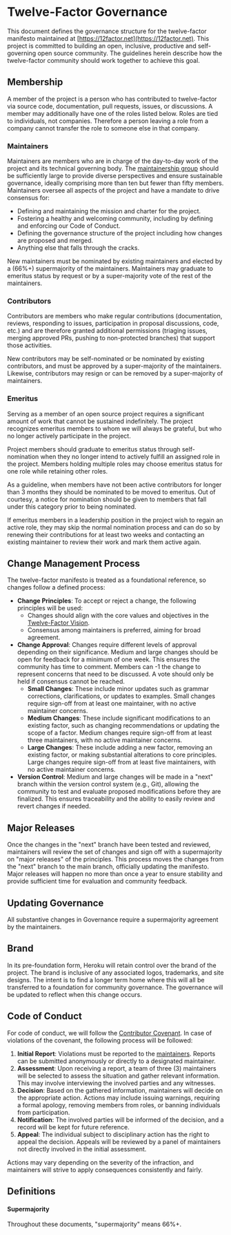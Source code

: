 # Twelve-Factor Governance

This document defines the governance structure for the twelve-factor manifesto
maintained at [https://12factor.net](https://12factor.net). This project is
committed to building an open, inclusive, productive and self-governing open
source community. The guidelines herein describe how the twelve-factor
community should work together to achieve this goal.

## Membership

A member of the project is a person who has contributed to twelve-factor via
source code, documentation, pull requests, issues, or discussions. A member may
additionally have one of the roles listed below. Roles are tied to individuals,
not companies. Therefore a person leaving a role from a company cannot transfer
the role to someone else in that company.

### Maintainers

Maintainers are members who are in charge of the day-to-day work of the project
and its technical governing body. The [maintainership group](MAINTAINERS.md) should be
sufficiently large to provide diverse perspectives and ensure sustainable
governance, ideally comprising more than ten but fewer than fifty members.
Maintainers oversee all aspects of the project and have a mandate to drive
consensus for:

* Defining and maintaining the mission and charter for the project.
* Fostering a healthy and welcoming community, including by defining and
  enforcing our Code of Conduct.
* Defining the governance structure of the project including how changes are
  proposed and merged.
* Anything else that falls through the cracks.

New maintainers must be nominated by existing maintainers and elected by a
(66%+) supermajority of the maintainers. Maintainers may graduate to emeritus
status by request or by a super-majority vote of the rest of the maintainers.

### Contributors

Contributors are members who make regular contributions (documentation,
reviews, responding to issues, participation in proposal discussions, code,
etc.) and are therefore granted additional permissions (triaging issues,
merging approved PRs, pushing to non-protected branches) that support those
activities.

New contributors may be self-nominated or be nominated by existing
contributors, and must be approved by a super-majority of the maintainers.
Likewise, contributors may resign or can be removed by a super-majority of
maintainers.

### Emeritus

Serving as a member of an open source project requires a significant amount of
work that cannot be sustained indefinitely. The project recognizes emeritus
members to whom we will always be grateful, but who no longer actively
participate in the project.

Project members should graduate to emeritus status through self-nomination when
they no longer intend to actively fulfill an assigned role in the project.
Members holding multiple roles may choose emeritus status for one role while
retaining other roles.

As a guideline, when members have not been active contributors for longer than
3 months they should be nominated to be moved to emeritus. Out of courtesy, a
notice for nomination should be given to members that fall under this category
prior to being nominated.

If emeritus members in a leadership position in the project wish to regain an
active role, they may skip the normal nomination process and can do so by
renewing their contributions for at least two weeks and contacting an existing
maintainer to review their work and mark them active again.

## Change Management Process

The twelve-factor manifesto is treated as a foundational reference, so changes
follow a defined process:

* **Change Principles**: To accept or reject a change, the following principles
  will be used:
  * Changes should align with the core values and objectives in the
    [Twelve-Factor Vision](VISION.md).
  * Consensus among maintainers is preferred, aiming for broad agreement.
* **Change Approval**: Changes require different levels of approval depending
  on their significance. Medium and large changes should be open for feedback
  for a minimum of one week. This ensures the community has time to comment.
  Members can \-1 the change to represent concerns that need to be discussed. A
  vote should only be held if consensus cannot be reached.
  * **Small Changes**: These include minor updates such as grammar corrections,
    clarifications, or updates to examples. Small changes require sign-off from
    at least one maintainer, with no active maintainer concerns.
  * **Medium Changes**: These include significant modifications to an existing
    factor, such as changing recommendations or updating the scope of a factor.
    Medium changes require sign-off from at least three maintainers, with no
    active maintainer concerns.
  * **Large Changes**: These include adding a new factor, removing an existing
    factor, or making substantial alterations to core principles. Large changes
    require sign-off from at least five maintainers, with no active maintainer
    concerns.
* **Version Control**: Medium and large changes will be made in a "next" branch
  within the version control system (e.g., Git), allowing the community to test
  and evaluate proposed modifications before they are finalized. This ensures
  traceability and the ability to easily review and revert changes if needed.

## Major Releases

Once the changes in the "next" branch have been tested and reviewed,
maintainers will review the set of changes and sign off with a supermajority on
"major releases" of the principles. This process moves the changes from the
"next" branch to the main branch, officially updating the manifesto. Major
releases will happen no more than once a year to ensure stability and provide
sufficient time for evaluation and community feedback.

## Updating Governance

All substantive changes in Governance require a supermajority agreement by the
maintainers.

## Brand

In its pre-foundation form, Heroku will retain control over the brand of the
project. The brand is inclusive of any associated logos, trademarks, and site
designs. The intent is to find a longer term home where this will all be
transferred to a foundation for community governance. The governance will be
updated to reflect when this change occurs.

## Code of Conduct

For code of conduct, we will follow the [Contributor
Covenant](https://www.contributor-covenant.org/). In case of violations of the
covenant, the following process will be followed:

1. **Initial Report**: Violations must be reported to the
   [maintainers](MAINTAINERS.md). Reports can be submitted anonymously or
   directly to a designated maintainer.
2. **Assessment**: Upon receiving a report, a team of three (3) maintainers
   will be selected to assess the situation and gather relevant information.
   This may involve interviewing the involved parties and any witnesses.
3. **Decision**: Based on the gathered information, maintainers will decide on
   the appropriate action. Actions may include issuing warnings, requiring a
   formal apology, removing members from roles, or banning individuals from
   participation.
4. **Notification**: The involved parties will be informed of the decision, and
   a record will be kept for future reference.
5. **Appeal**: The individual subject to disciplinary action has the right to
   appeal the decision. Appeals will be reviewed by a panel of maintainers not
   directly involved in the initial assessment.

Actions may vary depending on the severity of the infraction, and maintainers
will strive to apply consequences consistently and fairly.

## Definitions

#### Supermajority

Throughout these documents, "supermajority" means 66%+.
